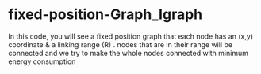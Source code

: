# fixed-position-Graph_Igraph
In this code, you will see a fixed position graph that each node has an (x,y) coordinate &amp; a linking range (R) .
nodes that are in their range will be connected and we try to make the whole nodes connected with minimum energy consumption 
